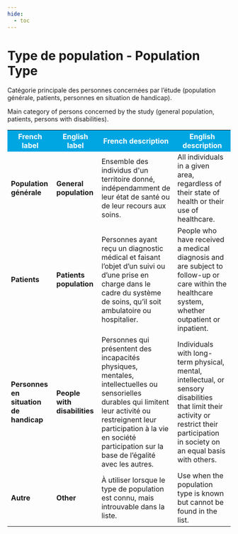 ```yaml
---
hide:
  - toc
---
```


# Type de population - Population Type

Catégorie principale des personnes concernées par l’étude (population générale, patients, personnes en situation de handicap).

Main category of persons concerned by the study (general population, patients, persons with disabilities).

<table>
  <tr BGCOLOR="#00a6e2">
    <th style="color:#FFFFFF;">French label</th>
    <th style="color:#FFFFFF;">English label</th>
    <th style="color:#FFFFFF;">French description</th>
    <th style="color:#FFFFFF;">English description</th>
  </tr>
  <tr>
    <td><b>Population générale</b></td>
    <td><b>General population</b></td>
    <td>Ensemble des individus d'un territoire donné, indépendamment de leur état de santé ou de leur recours aux soins.</td>
    <td>All individuals in a given area, regardless of their state of health or their use of healthcare.</td>
  </tr>
    <tr>
    <td><b>Patients</b></td>
    <td><b>Patients population</b></td>
    <td>Personnes ayant reçu un diagnostic médical et faisant l’objet d’un suivi ou d’une prise en charge dans le cadre du système de soins, qu’il soit ambulatoire ou hospitalier.</td>
    <td>People who have received a medical diagnosis and are subject to follow-up or care within the healthcare system, whether outpatient or inpatient.</td>
  </tr>
    <tr>
    <td><b>Personnes en situation de handicap</b></td>
    <td><b>People with disabilities</b></td>
    <td>Personnes qui présentent des incapacités physiques, mentales, intellectuelles ou sensorielles durables qui limitent leur activité ou restreignent leur participation à la vie en société participation sur la base de l’égalité avec les autres.</td>
    <td>Individuals with long-term physical, mental, intellectual, or sensory disabilities that limit their activity or restrict their participation in society on an equal basis with others.</td>
  </tr>
    <tr>
    <td><b>Autre</b></td>
    <td><b>Other</b></td>
    <td>À utiliser lorsque le type de population est connu, mais introuvable dans la liste.</td>
    <td>Use when the population type is known but cannot be found in the list.</td>
  </tr>